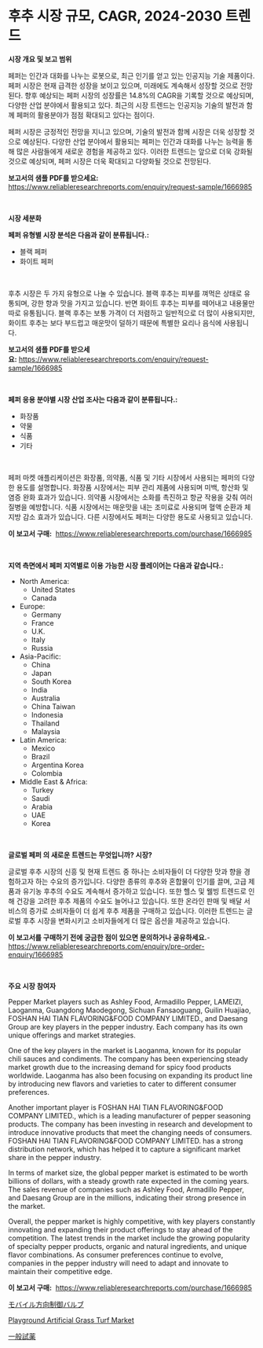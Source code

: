 <p><h1>후추 시장 규모, CAGR, 2024-2030 트렌드</h1></p><p><strong>시장 개요 및 보고 범위</strong></p>
<p><p>페퍼는 인간과 대화를 나누는 로봇으로, 최근 인기를 얻고 있는 인공지능 기술 제품이다. 페퍼 시장은 현재 급격한 성장을 보이고 있으며, 미래에도 계속해서 성장할 것으로 전망된다. 향후 예상되는 페퍼 시장의 성장률은 14.8%의 CAGR을 기록할 것으로 예상되며, 다양한 산업 분야에서 활용되고 있다. 최근의 시장 트렌드는 인공지능 기술의 발전과 함께 페퍼의 활용분야가 점점 확대되고 있다는 점이다.</p><p>페퍼 시장은 긍정적인 전망을 지니고 있으며, 기술의 발전과 함께 시장은 더욱 성장할 것으로 예상된다. 다양한 산업 분야에서 활용되는 페퍼는 인간과 대화를 나누는 능력을 통해 많은 사람들에게 새로운 경험을 제공하고 있다. 이러한 트렌드는 앞으로 더욱 강화될 것으로 예상되며, 페퍼 시장은 더욱 확대되고 다양화될 것으로 전망된다.</p></p>
<p><strong>보고서의 샘플 PDF를 받으세요:</strong> <a href="https://www.reliableresearchreports.com/enquiry/request-sample/1666985">https://www.reliableresearchreports.com/enquiry/request-sample/1666985</a></p>
<p>&nbsp;</p>
<p><strong>시장 세분화</strong></p>
<p><strong>페퍼 유형별 시장 분석은 다음과 같이 분류됩니다.:</strong></p>
<p><ul><li>블랙 페퍼</li><li>화이트 페퍼</li></ul></p>
<p>&nbsp;</p>
<p><p>후추 시장은 두 가지 유형으로 나눌 수 있습니다. 블랙 후추는 피부를 껴먹은 상태로 유통되며, 강한 향과 맛을 가지고 있습니다. 반면 화이트 후추는 피부를 떼어내고 내용물만 따로 유통됩니다. 블랙 후추는 보통 가격이 더 저렴하고 일반적으로 더 많이 사용되지만, 화이트 후추는 보다 부드럽고 매운맛이 덜하기 때문에 특별한 요리나 음식에 사용됩니다.</p></p>
<p><strong>보고서의 샘플 PDF를 받으세요:</strong>&nbsp;<a href="https://www.reliableresearchreports.com/enquiry/request-sample/1666985">https://www.reliableresearchreports.com/enquiry/request-sample/1666985</a></p>
<p>&nbsp;</p>
<p><strong> 페퍼 응용 분야별 시장 산업 조사는 다음과 같이 분류됩니다.:</strong></p>
<p><ul><li>화장품</li><li>약물</li><li>식품</li><li>기타</li></ul></p>
<p>&nbsp;</p>
<p><p>페퍼 마켓 애플리케이션은 화장품, 의약품, 식품 및 기타 시장에서 사용되는 페퍼의 다양한 용도를 설명합니다. 화장품 시장에서는 피부 관리 제품에 사용되며 미백, 항산화 및 염증 완화 효과가 있습니다. 의약품 시장에서는 소화를 촉진하고 항균 작용을 갖춰 여러 질병을 예방합니다. 식품 시장에서는 매운맛을 내는 조미료로 사용되며 혈액 순환과 체지방 감소 효과가 있습니다. 다른 시장에서도 페퍼는 다양한 용도로 사용되고 있습니다.</p></p>
<p><strong>이 보고서 구매:</strong>&nbsp; <a href="https://www.reliableresearchreports.com/purchase/1666985">https://www.reliableresearchreports.com/purchase/1666985</a></p>
<p>&nbsp;</p>
<p><strong>지역 측면에서 페퍼 지역별로 이용 가능한 시장 플레이어는 다음과 같습니다.:</strong></p>
<p><ul>
    <li>
        North America:
        <ul>
            <li>United States</li>
            <li>Canada</li>
        </ul>
    </li>
    <li>
        Europe:
        <ul>
            <li>Germany</li>
            <li>France</li>
            <li>U.K.</li>
            <li>Italy</li>
            <li>Russia</li>
        </ul>
    </li>
    <li>
        Asia-Pacific:
        <ul>
            <li>China</li>
            <li>Japan</li>
            <li>South Korea</li>
            <li>India</li>
            <li>Australia</li>
            <li>China Taiwan</li>
            <li>Indonesia</li>
            <li>Thailand</li>
            <li>Malaysia</li>
        </ul>
    </li>
    <li>
        Latin America:
        <ul>
            <li>Mexico</li>
            <li>Brazil</li>
            <li>Argentina Korea</li>
            <li>Colombia</li>
        </ul>
    </li>
    <li>
        Middle East & Africa:
        <ul>
            <li>Turkey</li>
            <li>Saudi</li>
            <li>Arabia</li>
            <li>UAE</li>
            <li>Korea</li>
        </ul>
    </li>
    </ul></p>
<p>&nbsp;</p>
<p><strong>글로벌 페퍼 의 새로운 트렌드는 무엇입니까? 시장?</strong></p>
<p><p>글로벌 후추 시장의 신흥 및 현재 트렌드 중 하나는 소비자들이 더 다양한 맛과 향을 경험하고자 하는 수요의 증가입니다. 다양한 종류의 후추와 혼합물이 인기를 끌며, 고급 제품과 유기농 후추의 수요도 계속해서 증가하고 있습니다. 또한 헬스 및 웰빙 트렌드로 인해 건강을 고려한 후추 제품의 수요도 늘어나고 있습니다. 또한 온라인 판매 및 배달 서비스의 증가로 소비자들이 더 쉽게 후추 제품을 구매하고 있습니다. 이러한 트렌드는 글로벌 후추 시장을 변화시키고 소비자들에게 더 많은 옵션을 제공하고 있습니다.</p></p>
<p><strong>이 보고서를 구매하기 전에 궁금한 점이 있으면 문의하거나 공유하세요.</strong>- <a href="https://www.reliableresearchreports.com/enquiry/pre-order-enquiry/1666985">https://www.reliableresearchreports.com/enquiry/pre-order-enquiry/1666985</a></p>
<p>&nbsp;</p>
<p><strong>주요 시장 참여자</strong></p>
<p><p>Pepper Market players such as Ashley Food, Armadillo Pepper, LAMEIZI, Laoganma, Guangdong Maodegong, Sichuan Fansaoguang, Guilin Huajiao, FOSHAN HAI TIAN FLAVORING&FOOD COMPANY LIMITED., and Daesang Group are key players in the pepper industry. Each company has its own unique offerings and market strategies.</p><p>One of the key players in the market is Laoganma, known for its popular chili sauces and condiments. The company has been experiencing steady market growth due to the increasing demand for spicy food products worldwide. Laoganma has also been focusing on expanding its product line by introducing new flavors and varieties to cater to different consumer preferences.</p><p>Another important player is FOSHAN HAI TIAN FLAVORING&FOOD COMPANY LIMITED., which is a leading manufacturer of pepper seasoning products. The company has been investing in research and development to introduce innovative products that meet the changing needs of consumers. FOSHAN HAI TIAN FLAVORING&FOOD COMPANY LIMITED. has a strong distribution network, which has helped it to capture a significant market share in the pepper industry.</p><p>In terms of market size, the global pepper market is estimated to be worth billions of dollars, with a steady growth rate expected in the coming years. The sales revenue of companies such as Ashley Food, Armadillo Pepper, and Daesang Group are in the millions, indicating their strong presence in the market.</p><p>Overall, the pepper market is highly competitive, with key players constantly innovating and expanding their product offerings to stay ahead of the competition. The latest trends in the market include the growing popularity of specialty pepper products, organic and natural ingredients, and unique flavor combinations. As consumer preferences continue to evolve, companies in the pepper industry will need to adapt and innovate to maintain their competitive edge.</p></p>
<p><strong>이 보고서 구매:</strong>&nbsp;&nbsp;<a href="https://www.reliableresearchreports.com/purchase/1666985">https://www.reliableresearchreports.com/purchase/1666985</a></p>
<p><p><a href="https://medium.com/@demarcuskuhlman/%E3%83%A2%E3%83%90%E3%82%A4%E3%83%AB%E6%96%B9%E5%90%91%E5%88%B6%E5%BE%A1%E3%83%90%E3%83%AB%E3%83%96%E3%81%AE%E5%B8%82%E5%A0%B4%E5%88%86%E6%9E%90-%E3%81%9D%E3%81%AEcagr-%E5%B8%82%E5%A0%B4%E3%82%BB%E3%82%B0%E3%83%A1%E3%83%B3%E3%83%86%E3%83%BC%E3%82%B7%E3%83%A7%E3%83%B3-%E3%81%8A%E3%82%88%E3%81%B3%E3%82%B0%E3%83%AD%E3%83%BC%E3%83%90%E3%83%AB%E7%94%A3%E6%A5%AD%E6%A6%82%E8%A6%81-4beb1c282de2">モバイル方向制御バルブ</a></p><p><a href="https://cute-banjo-8ca.notion.site/Playground-Artificial-Grass-Turf-Market-Size-Global-Industry-Overview-Market-Segmentation-and-Fore-b0648f1b0d044c6e81388411107c653d">Playground Artificial Grass Turf Market</a></p><p><a href="https://github.com/schmahlson/Market-Research-Report-List-1/blob/main/739744915629.md">一般試薬</a></p></p>
